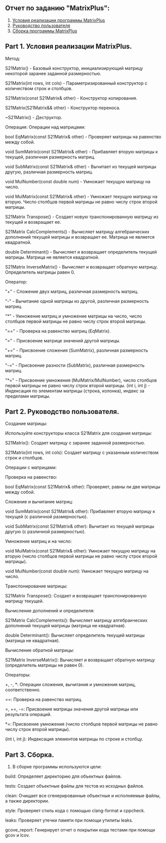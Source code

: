 ## Отчет по заданию "MatrixPlus":

1) [Условия реализации программы MatrixPlus](#part-1-условия-реализация-MatrixPlus)
2) [Руководство пользователя](#part-2-руководство-пользователя)
3) [Сборка программы MatrixPlus](#part-3-сборка)

## Part 1. Условия реализации MatrixPlus.

Метод:

S21Matrix() - Базовый конструктор, инициализирующий матрицу некоторой заранее заданной размерностью.

S21Matrix(int rows, int cols) - Параметризированный конструктор с количеством строк и столбцов.

S21Matrix(const S21Matrix& other) - Конструктор копирования.

S21Matrix(S21Matrix&& other) - Конструктор переноса.

~S21Matrix() - Деструктор.

Операция:
Операции над матрицами:

bool EqMatrix(const S21Matrix& other) - Проверяет матрицы на равенство между собой.

void SumMatrix(const S21Matrix& other) - Прибавляет вторую матрицы к текущей, различная размерность матриц.

void SubMatrix(const S21Matrix& other) - Вычитает из текущей матрицы другую, различная размерность матриц.

void MulNumber(const double num) - Умножает текущую матрицу на число.

void MulMatrix(const S21Matrix& other) - Умножает текущую матрицу на вторую. Число столбцов первой матрицы не равно числу строк второй матрицы.

S21Matrix Transpose() - Создает новую транспонированную матрицу из текущей и возвращает ее.

S21Matrix CalcComplements() - Вычисляет матрицу алгебраических дополнений текущей матрицы и возвращает ее. Mатрица не является квадратной.

double Determinant() - Вычисляет и возвращает определитель текущей матрицы.  Mатрица не является квадратной.

S21Matrix InverseMatrix() - Вычисляет и возвращает обратную матрицу. Oпределитель матрицы равен 0.

Оператор:

"+" - Сложение двух матриц, различная размерность матриц.

"-" - Вычитание одной матрицы из другой, различная размерность матриц.

"*" - Умножение матриц и умножение матрицы на число, число столбцов первой матрицы не равно числу строк второй матрицы.

"==" - Проверка на равенство матриц (EqMatrix).

"=" - Присвоение матрице значений другой матрицы.

"+=" - Присвоение сложения (SumMatrix), различная размерность матриц.

"-=" - Присвоение разности (SubMatrix), различная размерность матриц.

"*=" - Присвоение умножения (MulMatrix/MulNumber), число столбцов первой матрицы не равно числу строк второй матрицы.
(int i, int j) - Индексация по элементам матрицы (строка, колонка), индекс за пределами матрицы.


## Part 2. Руководство пользователя.

Создание матрицы:

Используйте конструкторы класса S21Matrix для создания матрицы:

S21Matrix(): Создает матрицу с заранее заданной размерностью.

S21Matrix(int rows, int cols): Создает матрицу с указанным количеством строк и столбцов.

Операции с матрицами:

Проверка на равенство:

bool EqMatrix(const S21Matrix& other): Проверяет, равны ли две матрицы между собой.

Сложение и вычитание матриц:

void SumMatrix(const S21Matrix& other): Прибавляет вторую матрицу к текущей (с различной размерностью).

void SubMatrix(const S21Matrix& other): Вычитает из текущей матрицы другую (с различной размерностью).

Умножение матриц и на число:

void MulMatrix(const S21Matrix& other): Умножает текущую матрицу на вторую (число столбцов первой матрицы не равно числу строк второй матрицы).

void MulNumber(const double num): Умножает текущую матрицу на число.

Транспонирование матрицы:

S21Matrix Transpose(): Создает и возвращает транспонированную матрицу текущей.

Вычисление дополнений и определителя:

S21Matrix CalcComplements(): Вычисляет матрицу алгебраических дополнений текущей матрицы (матрица не квадратная).

double Determinant(): Вычисляет определитель текущей матрицы (матрица не квадратная).

Вычисление обратной матрицы:

S21Matrix InverseMatrix(): Вычисляет и возвращает обратную матрицу (определитель матрицы не равен 0).

Операторы:

+, -, *: Операции сложения, вычитания и умножения матриц, соответственно.

==: Проверка на равенство матриц.

=, +=, -=: Присвоение матрицы значения другой матрицы или результата операций.

*=: Присвоение умножения (число столбцов первой матрицы не равно числу строк второй матрицы).

(int i, int j): Индексация элементов матрицы по строке и столбцу.

## Part 3. Сборка.

1) В сборке программы используются цели:

build: Определяет директорию для объектных файлов.

tests: Создает объектные файлы для тестов из исходных файлов.

clean: Очищает все сгенерированные объектные и исполняемые файлы, а также директории.

style: Проверяет стиль кода с помощью clang-format и cppcheck.

leaks: Проверяет утечки памяти при помощи утилиты leaks.

gcove_report: Генерирует отчет о покрытии кода тестами при помощи gcov и lcov.






